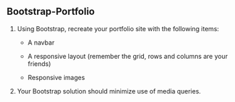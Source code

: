 ## Bootstrap-Portfolio

1. Using Bootstrap, recreate your portfolio site with the following items:

   * A navbar

   * A responsive layout (remember the grid, rows and columns are your friends)

   * Responsive images

2. Your Bootstrap solution should minimize use of media queries.

